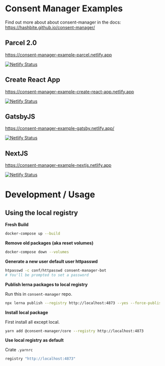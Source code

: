# Consent Manager Examples

Find out more about about consent-manager in the docs: https://hashbite.github.io/consent-manager/

## Parcel 2.0

https://consent-manager-example-parcel.netlify.app

[![Netlify Status](https://api.netlify.com/api/v1/badges/f0ac541e-20c9-4eb1-929e-0e5380499421/deploy-status)](https://app.netlify.com/sites/consent-manager-example-parcel/deploys)

## Create React App

https://consent-manager-example-create-react-app.netlify.app

[![Netlify Status](https://api.netlify.com/api/v1/badges/f04d9ed2-0e72-4434-9709-3f660ad0373e/deploy-status)](https://app.netlify.com/sites/consent-manager-example-create-react-app/deploys)

## GatsbyJS

https://consent-manager-example-gatsby.netlify.app/

[![Netlify Status](https://api.netlify.com/api/v1/badges/6fb0f8a2-8683-40f5-bad6-a9b21e73d988/deploy-status)](https://app.netlify.com/sites/consent-manager-example-gatsby/deploys)

## NextJS

https://consent-manager-example-nextjs.netlify.app

[![Netlify Status](https://api.netlify.com/api/v1/badges/0c0fba40-c814-4af9-bab1-cf4a521cd032/deploy-status)](https://app.netlify.com/sites/consent-manager-example-nextjs/deploys)

# Development / Usage

## Using the local registry

**Fresh Build**
```sh
docker-compose up --build
```

**Remove old packages (aka reset volumes)**
```sh
docker-compose down --volumes
```

**Generate a new user default user httpasswd**
```sh
htpasswd -c conf/httpasswd consent-manager-bot
# You'll be prompted to set a password
```

**Publish lerna packages to local registry**

Run this in `consent-manager` repo.

```sh
npx lerna publish --registry http://localhost:4873 --yes --force-publish='*' --no-git-tag-version --no-commit-hooks --no-push --exact --dist-tag=latest
```


**Install local package**

First install all except local.

```sh
yarn add @consent-manager/core --registry http://localhost:4873
```

**Use local registry as default**

Crate `.yarnrc`

```sh
registry "http://localhost:4873"
```
